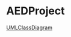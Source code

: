 # AEDProject




[UMLClassDiagram](https://user-images.githubusercontent.com/113314797/206875938-d1178d29-a9e2-4624-ab50-1a915270f503.jpg)
